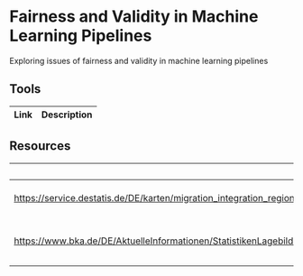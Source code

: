# Fairness and Validity in Machine Learning Pipelines
Exploring issues of fairness and validity in machine learning pipelines

## Tools

| Link | Description |
| --- | ---|

## Resources

| Link | Description |
| --- | ---|
| https://service.destatis.de/DE/karten/migration_integration_regionen.html | migration data per land-/stadtkreis|  
| https://www.bka.de/DE/AktuelleInformationen/StatistikenLagebilder/PolizeilicheKriminalstatistik/PKS2017/BKATabellen/bkaTabellenLaenderKreiseStaedteFaelle.html| crime statistics including no of foreign perpetrator|

